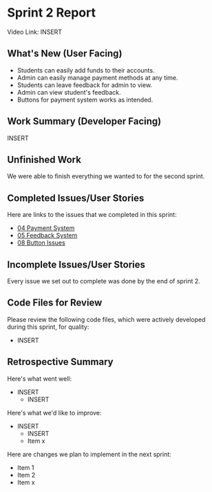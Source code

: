 # Sprint 2 Report 
Video Link: INSERT
## What's New (User Facing)
 * Students can easily add funds to their accounts.
 * Admin can easily manage payment methods at any time.
 * Students can leave feedback for admin to view.
 * Admin can view student's feedback.
 * Buttons for payment system works as intended.

## Work Summary (Developer Facing)
INSERT

## Unfinished Work
We were able to finish everything we wanted to for the second sprint.

## Completed Issues/User Stories
Here are links to the issues that we completed in this sprint:
 * [04 Payment System](https://github.com/aryputh/dining-meal-management-system/issues/6)
 * [05 Feedback System](https://github.com/aryputh/dining-meal-management-system/issues/4)
 * [08 Button Issues](https://github.com/aryputh/dining-meal-management-system/issues/20)
 
 ## Incomplete Issues/User Stories
  Every issue we set out to complete was done by the end of sprint 2.

## Code Files for Review
Please review the following code files, which were actively developed during this sprint, for quality:
 * INSERT
 
## Retrospective Summary
Here's what went well:
 * INSERT
    * INSERT
 
Here's what we'd like to improve:
 * INSERT
    * INSERT
   * Item x
  
Here are changes we plan to implement in the next sprint:
   * Item 1
   * Item 2
   * Item x
